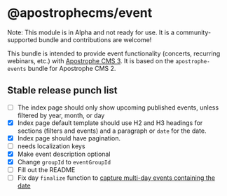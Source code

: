 # @apostrophecms/event
Note: This module is in Alpha and not ready for use. It is a community-supported bundle and contributions are welcome!

This bundle is intended to provide event functionality (concerts, recurring webinars, etc.) with <a href="https://apostrophecms.com/">Apostrophe CMS 3</a>. It is based on the `apostrophe-events` bundle for Apostrophe CMS 2.

## Stable release punch list
- [ ] The index page should only show upcoming published events, unless filtered by year, month, or day
- [x] Index page default template should use H2 and H3 headings for sections (filters and events) and a paragraph or `date` for the date.
- [x] Index page should have pagination.
- [ ] needs localization keys
- [x] Make event description optional
- [x] Change `groupId` to `eventGroupId`
- [ ] Fill out the README
- [ ] Fix day `finalize` function to [capture multi-day events containing the date](https://github.com/apostrophecms/event/pull/4/files#r758619825)